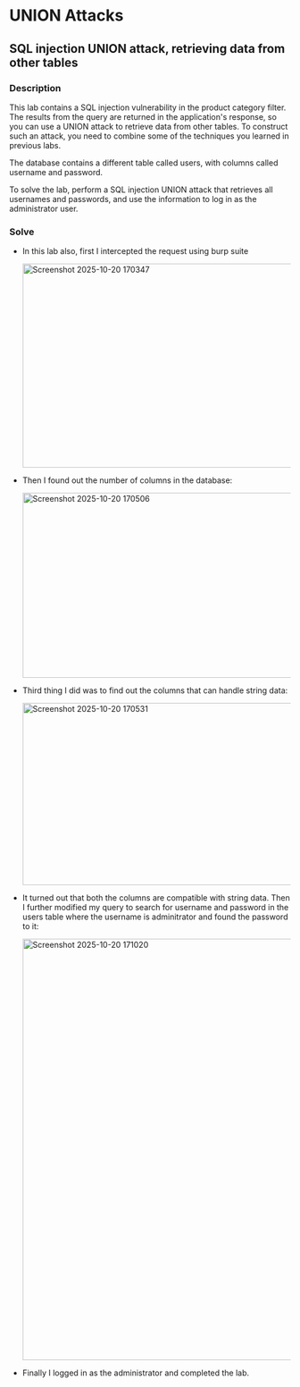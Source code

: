 # UNION Attacks

## SQL injection UNION attack, retrieving data from other tables

### Description
 This lab contains a SQL injection vulnerability in the product category filter. The results from the query are returned in the application's response, so you can use a UNION attack to retrieve data from other tables. To construct such an attack, you need to combine some of the techniques you learned in previous labs.

The database contains a different table called users, with columns called username and password.

To solve the lab, perform a SQL injection UNION attack that retrieves all usernames and passwords, and use the information to log in as the administrator user. 

### Solve

- In this lab also, first I intercepted the request using burp suite

   <img width="924" height="365" alt="Screenshot 2025-10-20 170347" src="https://github.com/user-attachments/assets/0ae35442-651c-48fc-8ebb-4230e3f77cee" />

- Then I found out the number of columns in the database:

   <img width="774" height="331" alt="Screenshot 2025-10-20 170506" src="https://github.com/user-attachments/assets/aae82f30-c13e-4309-841f-be5f4d9c4368" />

- Third thing I did was to find out the columns that can handle string data:

   <img width="741" height="326" alt="Screenshot 2025-10-20 170531" src="https://github.com/user-attachments/assets/e59fbe49-0270-4bac-8ecb-29c52a122b6f" />

- It turned out that both the columns are compatible with string data. Then I further modified my query to search for username and password in the users table where the username is adminitrator and found the password to it:

   <img width="927" height="754" alt="Screenshot 2025-10-20 171020" src="https://github.com/user-attachments/assets/0d0992a5-3abb-4e8b-85f2-e53f9cb34563" />

- Finally I logged in as the administrator and completed the lab.
